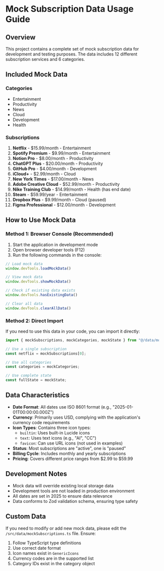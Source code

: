 # Mock Subscription Data Usage Guide

## Overview

This project contains a complete set of mock subscription data for development and testing purposes. The data includes 12 different subscription services and 6 categories.

## Included Mock Data

### Categories
- Entertainment
- Productivity
- News
- Cloud
- Development
- Health

### Subscriptions
1. **Netflix** - $15.99/month - Entertainment
2. **Spotify Premium** - $9.99/month - Entertainment
3. **Notion Pro** - $8.00/month - Productivity
4. **ChatGPT Plus** - $20.00/month - Productivity
5. **GitHub Pro** - $4.00/month - Development
6. **iCloud+** - $2.99/month - Cloud
7. **New York Times** - $17.00/month - News
8. **Adobe Creative Cloud** - $52.99/month - Productivity
9. **Nike Training Club** - $14.99/month - Health (has end date)
10. **Steam** - $59.99/year - Entertainment
11. **Dropbox Plus** - $9.99/month - Cloud (paused)
12. **Figma Professional** - $12.00/month - Development

## How to Use Mock Data

### Method 1: Browser Console (Recommended)

1. Start the application in development mode
2. Open browser developer tools (F12)
3. Run the following commands in the console:

```javascript
// Load mock data
window.devTools.loadMockData()

// View mock data
window.devTools.showMockData()

// Check if existing data exists
window.devTools.hasExistingData()

// Clear all data
window.devTools.clearAllData()
```

### Method 2: Direct Import

If you need to use this data in your code, you can import it directly:

```typescript
import { mockSubscriptions, mockCategories, mockState } from "@/data/mockSubscriptions";

// Use a single subscription
const netflix = mockSubscriptions[0];

// Use all categories
const categories = mockCategories;

// Use complete state
const fullState = mockState;
```

## Data Characteristics

- **Date Format**: All dates use ISO 8601 format (e.g., "2025-01-01T00:00:00.000Z")
- **Currency**: Primarily uses USD, complying with the application's currency code requirements
- **Icon Types**: Contains three icon types:
  - `builtin`: Uses built-in Lucide icons
  - `text`: Uses text icons (e.g., "AI", "CC")
  - `favicon`: Can use URL icons (not used in examples)
- **Status**: Most subscriptions are "active", one is "paused"
- **Billing Cycle**: Includes monthly and yearly subscriptions
- **Pricing**: Covers different price ranges from $2.99 to $59.99

## Development Notes

- Mock data will override existing local storage data
- Development tools are not loaded in production environment
- All dates are set in 2025 to ensure data relevance
- Data conforms to Zod validation schema, ensuring type safety

## Custom Data

If you need to modify or add new mock data, please edit the `/src/data/mockSubscriptions.ts` file. Ensure:

1. Follow TypeScript type definitions
2. Use correct date format
3. Icon names exist in `GenericIcons`
4. Currency codes are in the supported list
5. Category IDs exist in the category object
